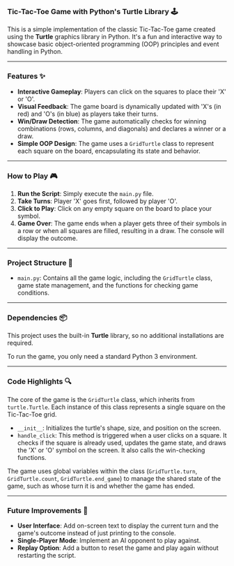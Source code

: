 ### Tic-Tac-Toe Game with Python's Turtle Library 🕹️

This is a simple implementation of the classic Tic-Tac-Toe game created using the **Turtle** graphics library in Python. It's a fun and interactive way to showcase basic object-oriented programming (OOP) principles and event handling in Python.

---

### Features ✨

* **Interactive Gameplay**: Players can click on the squares to place their 'X' or 'O'.
* **Visual Feedback**: The game board is dynamically updated with 'X's (in red) and 'O's (in blue) as players take their turns.
* **Win/Draw Detection**: The game automatically checks for winning combinations (rows, columns, and diagonals) and declares a winner or a draw.
* **Simple OOP Design**: The game uses a `GridTurtle` class to represent each square on the board, encapsulating its state and behavior.

---

### How to Play 🎮

1. **Run the Script**: Simply execute the `main.py` file.
2. **Take Turns**: Player 'X' goes first, followed by player 'O'.
3. **Click to Play**: Click on any empty square on the board to place your symbol.
4. **Game Over**: The game ends when a player gets three of their symbols in a row or when all squares are filled, resulting in a draw. The console will display the outcome.

---

### Project Structure 📂

* `main.py`: Contains all the game logic, including the `GridTurtle` class, game state management, and the functions for checking game conditions.

---

### Dependencies 📦

This project uses the built-in **Turtle** library, so no additional installations are required.

To run the game, you only need a standard Python 3 environment.

---

### Code Highlights 🔍

The core of the game is the `GridTurtle` class, which inherits from `turtle.Turtle`. Each instance of this class represents a single square on the Tic-Tac-Toe grid.

* `__init__`: Initializes the turtle's shape, size, and position on the screen.
* `handle_click`: This method is triggered when a user clicks on a square. It checks if the square is already used, updates the game state, and draws the 'X' or 'O' symbol on the screen. It also calls the win-checking functions.

The game uses global variables within the class (`GridTurtle.turn`, `GridTurtle.count`, `GridTurtle.end_game`) to manage the shared state of the game, such as whose turn it is and whether the game has ended.

---

### Future Improvements 🚀

* **User Interface**: Add on-screen text to display the current turn and the game's outcome instead of just printing to the console.
* **Single-Player Mode**: Implement an AI opponent to play against.
* **Replay Option**: Add a button to reset the game and play again without restarting the script.